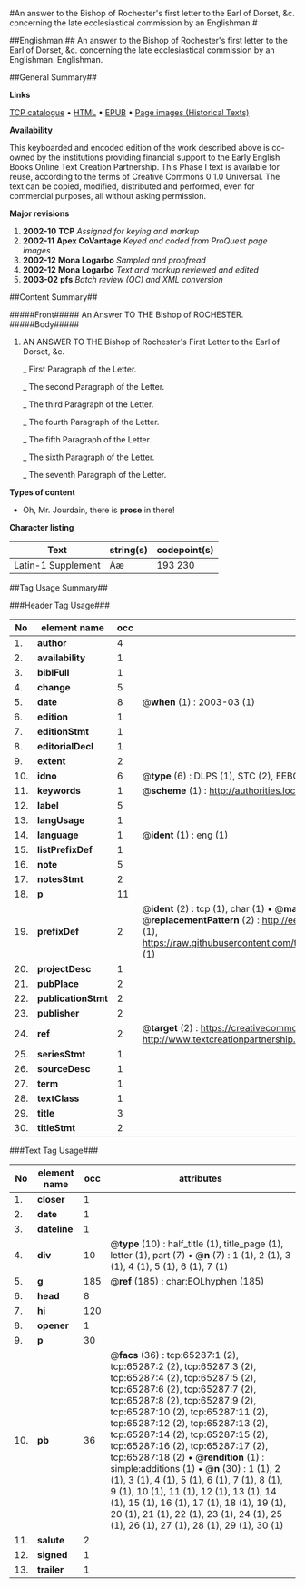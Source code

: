 #An answer to the Bishop of Rochester's first letter to the Earl of Dorset, &c. concerning the late ecclesiastical commission by an Englishman.#

##Englishman.##
An answer to the Bishop of Rochester's first letter to the Earl of Dorset, &c. concerning the late ecclesiastical commission by an Englishman.
Englishman.

##General Summary##

**Links**

[TCP catalogue](http://www.ota.ox.ac.uk/tcp/)  • 
[HTML](http://tei.it.ox.ac.uk/tcp/Texts-HTML/free/A25/A25575.html)  • 
[EPUB](http://tei.it.ox.ac.uk/tcp/Texts-EPUB/free/A25/A25575.epub) • 
[Page images (Historical Texts)](https://data.historicaltexts.jisc.ac.uk/view?pubId=eebo-12651598e&pageId=eebo-12651598e-65287-1)

**Availability**

This keyboarded and encoded edition of the
	       work described above is co-owned by the institutions
	       providing financial support to the Early English Books
	       Online Text Creation Partnership. This Phase I text is
	       available for reuse, according to the terms of Creative
	       Commons 0 1.0 Universal. The text can be copied,
	       modified, distributed and performed, even for
	       commercial purposes, all without asking permission.

**Major revisions**

1. __2002-10__ __TCP__ *Assigned for keying and markup*
1. __2002-11__ __Apex CoVantage__ *Keyed and coded from ProQuest page images*
1. __2002-12__ __Mona Logarbo__ *Sampled and proofread*
1. __2002-12__ __Mona Logarbo__ *Text and markup reviewed and edited*
1. __2003-02__ __pfs__ *Batch review (QC) and XML conversion*

##Content Summary##

#####Front#####
An Answer TO THE Bishop of ROCHESTER.
#####Body#####

1. AN ANSWER TO THE Bishop of Rochester's First Letter to the Earl of Dorset, &c.

    _ First Paragraph of the Letter.

    _ The second Paragraph of the Letter.

    _ The third Paragraph of the Letter.

    _ The fourth Paragraph of the Letter.

    _ The fifth Paragraph of the Letter.

    _ The sixth Paragraph of the Letter.

    _ The seventh Paragraph of the Letter.

**Types of content**

  * Oh, Mr. Jourdain, there is **prose** in there!

**Character listing**


|Text|string(s)|codepoint(s)|
|---|---|---|
|Latin-1 Supplement|Áæ|193 230|

##Tag Usage Summary##

###Header Tag Usage###

|No|element name|occ|attributes|
|---|---|---|---|
|1.|__author__|4||
|2.|__availability__|1||
|3.|__biblFull__|1||
|4.|__change__|5||
|5.|__date__|8| @__when__ (1) : 2003-03 (1)|
|6.|__edition__|1||
|7.|__editionStmt__|1||
|8.|__editorialDecl__|1||
|9.|__extent__|2||
|10.|__idno__|6| @__type__ (6) : DLPS (1), STC (2), EEBO-CITATION (1), OCLC (1), VID (1)|
|11.|__keywords__|1| @__scheme__ (1) : http://authorities.loc.gov/ (1)|
|12.|__label__|5||
|13.|__langUsage__|1||
|14.|__language__|1| @__ident__ (1) : eng (1)|
|15.|__listPrefixDef__|1||
|16.|__note__|5||
|17.|__notesStmt__|2||
|18.|__p__|11||
|19.|__prefixDef__|2| @__ident__ (2) : tcp (1), char (1)  •  @__matchPattern__ (2) : ([0-9\-]+):([0-9IVX]+) (1), (.+) (1)  •  @__replacementPattern__ (2) : http://eebo.chadwyck.com/downloadtiff?vid=$1&page=$2 (1), https://raw.githubusercontent.com/textcreationpartnership/Texts/master/tcpchars.xml#$1 (1)|
|20.|__projectDesc__|1||
|21.|__pubPlace__|2||
|22.|__publicationStmt__|2||
|23.|__publisher__|2||
|24.|__ref__|2| @__target__ (2) : https://creativecommons.org/publicdomain/zero/1.0/ (1), http://www.textcreationpartnership.org/docs/. (1)|
|25.|__seriesStmt__|1||
|26.|__sourceDesc__|1||
|27.|__term__|1||
|28.|__textClass__|1||
|29.|__title__|3||
|30.|__titleStmt__|2||


###Text Tag Usage###

|No|element name|occ|attributes|
|---|---|---|---|
|1.|__closer__|1||
|2.|__date__|1||
|3.|__dateline__|1||
|4.|__div__|10| @__type__ (10) : half_title (1), title_page (1), letter (1), part (7)  •  @__n__ (7) : 1 (1), 2 (1), 3 (1), 4 (1), 5 (1), 6 (1), 7 (1)|
|5.|__g__|185| @__ref__ (185) : char:EOLhyphen (185)|
|6.|__head__|8||
|7.|__hi__|120||
|8.|__opener__|1||
|9.|__p__|30||
|10.|__pb__|36| @__facs__ (36) : tcp:65287:1 (2), tcp:65287:2 (2), tcp:65287:3 (2), tcp:65287:4 (2), tcp:65287:5 (2), tcp:65287:6 (2), tcp:65287:7 (2), tcp:65287:8 (2), tcp:65287:9 (2), tcp:65287:10 (2), tcp:65287:11 (2), tcp:65287:12 (2), tcp:65287:13 (2), tcp:65287:14 (2), tcp:65287:15 (2), tcp:65287:16 (2), tcp:65287:17 (2), tcp:65287:18 (2)  •  @__rendition__ (1) : simple:additions (1)  •  @__n__ (30) : 1 (1), 2 (1), 3 (1), 4 (1), 5 (1), 6 (1), 7 (1), 8 (1), 9 (1), 10 (1), 11 (1), 12 (1), 13 (1), 14 (1), 15 (1), 16 (1), 17 (1), 18 (1), 19 (1), 20 (1), 21 (1), 22 (1), 23 (1), 24 (1), 25 (1), 26 (1), 27 (1), 28 (1), 29 (1), 30 (1)|
|11.|__salute__|2||
|12.|__signed__|1||
|13.|__trailer__|1||
